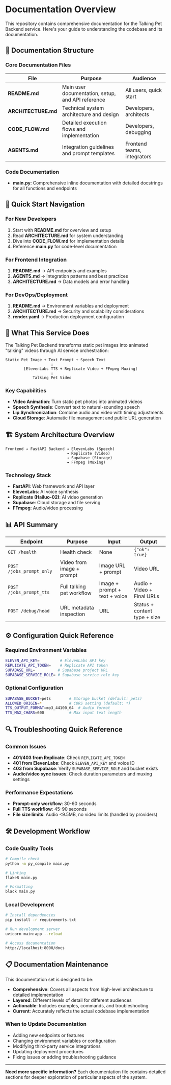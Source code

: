 # Documentation Overview

This repository contains comprehensive documentation for the Talking Pet Backend service. Here's your guide to understanding the codebase and its documentation.

## 📁 Documentation Structure

### Core Documentation Files

| File | Purpose | Audience |
|------|---------|----------|
| **README.md** | Main user documentation, setup, and API reference | All users, quick start |
| **ARCHITECTURE.md** | Technical system architecture and design | Developers, architects |
| **CODE_FLOW.md** | Detailed execution flows and implementation | Developers, debugging |
| **AGENTS.md** | Integration guidelines and prompt templates | Frontend teams, integrators |

### Code Documentation
- **main.py**: Comprehensive inline documentation with detailed docstrings for all functions and endpoints

## 🚀 Quick Start Navigation

### For New Developers
1. Start with **README.md** for overview and setup
2. Read **ARCHITECTURE.md** for system understanding  
3. Dive into **CODE_FLOW.md** for implementation details
4. Reference **main.py** for code-level documentation

### For Frontend Integration
1. **README.md** → API endpoints and examples
2. **AGENTS.md** → Integration patterns and best practices
3. **ARCHITECTURE.md** → Data models and error handling

### For DevOps/Deployment
1. **README.md** → Environment variables and deployment
2. **ARCHITECTURE.md** → Security and scalability considerations
3. **render.yaml** → Production deployment configuration

## 🎯 What This Service Does

The Talking Pet Backend transforms static pet images into animated "talking" videos through AI service orchestration:

```
Static Pet Image + Text Prompt + Speech Text
                    ↓
        [ElevenLabs TTS + Replicate Video + FFmpeg Muxing]
                    ↓
            Talking Pet Video
```

### Key Capabilities
- **Video Animation**: Turn static pet photos into animated videos
- **Speech Synthesis**: Convert text to natural-sounding speech
- **Lip Synchronization**: Combine audio and video with timing adjustments
- **Cloud Storage**: Automatic file management and public URL generation

## 🏗️ System Architecture Overview

```
Frontend → FastAPI Backend → ElevenLabs (Speech)
                           → Replicate (Video)  
                           → Supabase (Storage)
                           → FFmpeg (Muxing)
```

### Technology Stack
- **FastAPI**: Web framework and API layer
- **ElevenLabs**: AI voice synthesis
- **Replicate (Hailuo-02)**: AI video generation
- **Supabase**: Cloud storage and file serving
- **FFmpeg**: Audio/video processing

## 📊 API Summary

| Endpoint | Purpose | Input | Output |
|----------|---------|--------|--------|
| `GET /health` | Health check | None | `{"ok": true}` |
| `POST /jobs_prompt_only` | Video from image + prompt | Image URL + prompt | Video URL |
| `POST /jobs_prompt_tts` | Full talking pet workflow | Image + prompt + text + voice | Audio + Video + Final URLs |
| `POST /debug/head` | URL metadata inspection | URL | Status + content type + size |

## ⚙️ Configuration Quick Reference

### Required Environment Variables
```bash
ELEVEN_API_KEY=         # ElevenLabs API key
REPLICATE_API_TOKEN=    # Replicate API token  
SUPABASE_URL=          # Supabase project URL
SUPABASE_SERVICE_ROLE= # Supabase service role key
```

### Optional Configuration
```bash
SUPABASE_BUCKET=pets        # Storage bucket (default: pets)
ALLOWED_ORIGIN=*            # CORS setting (default: *)
TTS_OUTPUT_FORMAT=mp3_44100_64  # Audio format
TTS_MAX_CHARS=600           # Max input text length
```

## 🔍 Troubleshooting Quick Reference

### Common Issues
- **401/403 from Replicate**: Check `REPLICATE_API_TOKEN`
- **401 from ElevenLabs**: Check `ELEVEN_API_KEY` and voice ID
- **403 from Supabase**: Verify `SUPABASE_SERVICE_ROLE` and bucket exists
- **Audio/video sync issues**: Check duration parameters and muxing settings

### Performance Expectations
- **Prompt-only workflow**: 30-60 seconds
- **Full TTS workflow**: 45-90 seconds
- **File size limits**: Audio <9.5MB, no video limits (handled by providers)

## 🛠️ Development Workflow

### Code Quality Tools
```bash
# Compile check
python -m py_compile main.py

# Linting
flake8 main.py

# Formatting  
black main.py
```

### Local Development
```bash
# Install dependencies
pip install -r requirements.txt

# Run development server
uvicorn main:app --reload

# Access documentation
http://localhost:8000/docs
```

## 📋 Documentation Maintenance

This documentation set is designed to be:
- **Comprehensive**: Covers all aspects from high-level architecture to detailed implementation
- **Layered**: Different levels of detail for different audiences
- **Actionable**: Includes examples, commands, and troubleshooting
- **Current**: Accurately reflects the actual codebase implementation

### When to Update Documentation
- Adding new endpoints or features
- Changing environment variables or configuration
- Modifying third-party service integrations
- Updating deployment procedures
- Fixing issues or adding troubleshooting guidance

---

**Need more specific information?** Each documentation file contains detailed sections for deeper exploration of particular aspects of the system.